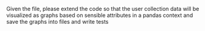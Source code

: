 Given the file, please extend the code so that the user collection data will be visualized as graphs based on sensible attributes in a pandas context and save the graphs into files and write tests